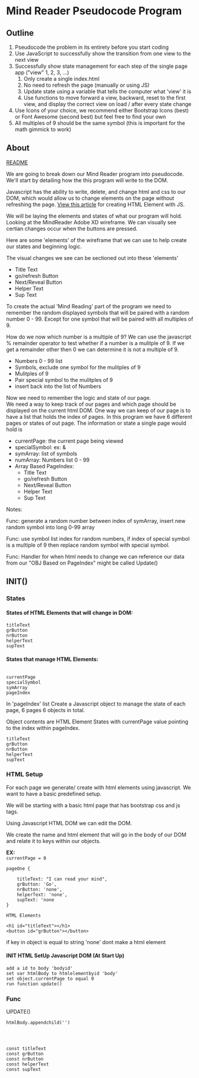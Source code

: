 # Mind Reader Pseudocode Program

## Outline 
1. Pseudocode the problem in its entirety before you start coding
2. Use JavaScript to successfully show the transition from one view to the next view
3. Successfully show state management for each step of the single page app ("view" 1, 2, 3, ...)
    1. Only create a single index.html
    2. No need to refresh the page (manually or using JS)
    3. Update state using a variable that tells the computer what 'view' it is
    4.  Use functions to move forward a view, backward, reset to the first view, and display the correct view on load / after every state change
4. Use Icons of your choice, we recommend either Bootstrap Icons (best) or Font Awesome (second best) but feel free to find your own
5. All multiples of 9 should be the same symbol (this is important for the math gimmick to work)


## About 
[README](README.md)

We are going to break down our Mind Reader program into pseudocode. We'll start by detailing how the this program will write to the DOM.

Javascript has the ability to write, delete, and change html and css to our DOM, which would allow us to change elements on the page without refreshing the page. [View this article](https://www.educative.io/answers/how-to-add-an-id-to-element-in-javascript) for creating HTML Element with JS.

We will be laying the elements and states of what our program will hold. 
Looking at the MindReader Adobe XD wireframe. We can visually see certian changes occur when the buttons are pressed. 

Here are some 'elements' of the wireframe that we can use to help create our states and beginning logic. 

The visual changes we see can be sectioned out into these 'elements'

- Title Text
- go/refresh Button
- Next/Reveal Button
- Helper Text
- Sup Text

To create the actual 'Mind Reading' part of the program we need to remember the random displayed symbols that will be paired with a random number 0 - 99. Except for one symbol that will be paired with all multiples of 9. 

How do we now which number is a multiple of 9? We can use the javascript % remainder operator to test whether if a number is a mulitple of 9.
If we get a remainder other then 0 we can determine it is not a multiple of 9.

- Numbers 0 - 99 list
- Symbols, exclude one symbol for the mulitples of 9 
- Mulitples of 9
- Pair special symbol to the mulitples of 9
- insert back into the list of Numbers

Now we need to remember the logic and state of our page.  
We need a way to keep track of our pages and which page should be displayed on the current html DOM. One way we can keep of our page is to have a list that holds the index of pages. In this program we have 6 different pages or states of out page.
The information or state a single page would hold is


- currentPage: the current page being viewed
- specialSymbol: ex: &
- symArray: list of symbols
- numArray: Numbers list 0 - 99
- Array Based PageIndex: 
    - Title Text
    - go/refresh Button
    - Next/Reveal Button
    - Helper Text
    - Sup Text

Notes:

Func: generate a random number between index of symArray, insert new random symbol into long 0-99 array

Func: use symbol list index for random numbers, if index of special symbol is a multiple of 9 then replace random symbol with special symbol.

Func: Handler for when html needs to change we can reference our data from our "OBJ Based on PageIndex" might be called Update()


## INIT()

### States

#### States of HTML Elements that will change in DOM:

```
titleText
grButton
nrButton
helperText
supText

```

#### States that manage HTML Elements:

```

currentPage
specialSymbol
symArray
pageIndex
```
 In 'pageIndex' list Create a Javascript object to manage the state of each page, 6 pages 6 objects in total.

Object contents are HTML Element States with currentPage value pointing to the index within pageIndex. 

```
titleText
grButton
nrButton
helperText
supText

```


### HTML Setup

For each page we generate/ create with html elements using javascript. We want to have a basic predefined setup. 

We will be starting with a basic html page that has bootstrap css and js tags.

Using Javascript HTML DOM we can edit the DOM.

We create the name and html element that will go in the body of our DOM and relate it to keys within our objects.

**EX:** <br />
`currentPage = 0`
```
pageOne {
    
    titleText: "I can read your mind", 
    grButton: 'Go',
    nrButton: 'none',
    helperText: 'none',
    supText: 'none
}
```
`HTML Elements`
```
<h1 id="titleText"></h1>
<button id="grButton"></button>
```

if key in object is equal to string 'none' dont make a html element

#### INIT HTML SetUp Javascript DOM (At Start Up)

```
add a id to body 'bodyid'
set var htmlBody to htmlelementbyid 'body'
set object.currentPage to equal 0
run function update()
```

### Func

UPDATE()

```
htmlBody.appendchild('')




const titleText
const grButton
const nrButton
const helperText
const supText

```


